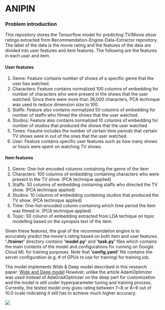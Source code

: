 # ANIPIN

### Problem introduction

This repository stores the Tensorflow model for predicting TV/Movie show ratings extracted from Recommendation-Engine-Data-Extractor repository.
The label of the data is the movie rating and the features of the data are divided into user features and item features.
The following are the features in each user and item.

#### User features

1. Genre: Feature contains number of shows of a specific genre that the user has watched.
2. Characters: Feature contains normalized 100 columns of embedding for number of characters who were present in the shows that the user watched. Since there were more than 36,000 characters, PCA technique was used to reduce dimension size to 100.
3. Staffs: Feature also contains normalized 50 columns of embedding for number of staffs who filmed the shows that the user watched.
4. Studios: Feature also contains normalized 10 columns of embedding for number of studios that produced the shows that the user watched.
5. Times: Feautre includes the number of certain time periods that certain TV shows were in out of the ones that the user watched.
6. User: Feature contains specific user features such as how many shows or hours were spent on watching TV shows.

#### Item features

1. Genre: One-hot-encoded columns containing the genre of the item
2. Characters: 100 columns of embedding containing characters who were present in the TV show. (PCA technique applied)
3. Staffs: 50 columns of embedding containing staffs who directed the TV show. (PCA technique applied)
4. Studios: 10 columns of embedding containing studios that produced the TV show. (PCA technique applied)
5. Time: One-hot-encoded column containing which time period the item was filmed in. (PCA technique applied)
6. Topic: 50 column of embedding extracted from LDA techique on topic modelling based on the synopsis text of the item.

Given these features, the goal of the recommendation engine is to accurately predict the movie's rating based on both item and user features.
**'./trainer'** directory contains **'model.py'** and **'task.py'** files which contains the main contents of the model and configurations
for running on Google Cloud ML for training purposes. Note that **'config.yaml'** file contains the server configuration (e.g. # of GPUs to use for training)
for training job.

The model implements Wide & Deep model described in this research paper: [Wide and Deep model](https://arxiv.org/abs/1606.07792)
However, unlike the article AdamOptimizer was used instead of AdaGradOptimzer on the deep part for customization and the model is still under 
hyperparameter tuning and training process. Currently, the tested model only gives rating between 7~8 or 8~9 out of 10.0 scale indicating
it still has to achieve much higher accuracy.

![](https://1.bp.blogspot.com/-Dw1mB9am1l8/V3MgtOzp3uI/AAAAAAAABGs/mP-3nZQCjWwdk6qCa5WraSpK8A7rSPj3ACLcB/s1600/image04.png
)
